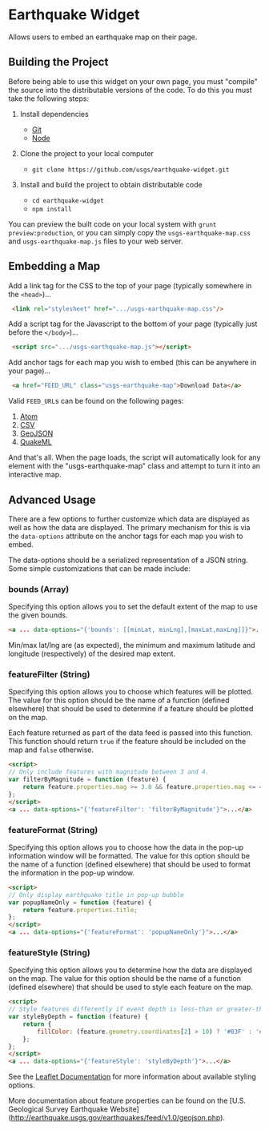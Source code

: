 Earthquake Widget
=================

Allows users to embed an earthquake map on their page.


Building the Project
--------------------

Before being able to use this widget on your own page, you must "compile" the
source into the distributable versions of the code. To do this you must take the
following steps:

1. Install dependencies
   - [Git](http://git-scm.com/)
   - [Node](http://nodejs.org/)

2. Clone the project to your local computer
   - ```git clone https://github.com/usgs/earthquake-widget.git```

3. Install and build the project to obtain distributable code
   - ```cd earthquake-widget```
   - ```npm install```

You can preview the built code on your local system with
```grunt preview:production```, or you can simply copy the
```usgs-earthquake-map.css``` and ```usgs-earthquake-map.js``` files to your
web server.


Embedding a Map
---------------

Add a link tag for the CSS to the top of your page
(typically somewhere in the ```<head>```)...

```html
 <link rel="stylesheet" href=".../usgs-earthquake-map.css"/>
```

Add a script tag for the Javascript to the bottom of your page
(typically just before the ```</body>```)...

```html
 <script src=".../usgs-earthquake-map.js"></script>
```

Add anchor tags for each map you wish to embed
(this can be anywhere in your page)...

```html
 <a href="FEED_URL" class="usgs-earthquake-map">Download Data</a>
```

Valid ```FEED_URL```s can be found on the following pages:

 1. [Atom](http://earthquake.usgs.gov/earthquakes/feed/v1.0/atom.php)
 2. [CSV](http://earthquake.usgs.gov/earthquakes/feed/v1.0/csv.php)
 3. [GeoJSON](http://earthquake.usgs.gov/earthquakes/feed/v1.0/geojson.php)
 4. [QuakeML](http://earthquake.usgs.gov/earthquakes/feed/v1.0/quakeml.php)


And that's all. When the page loads, the script will automatically look for
any element with the "usgs-earthquake-map" class and attempt to turn it into
an interactive map.

Advanced Usage
--------------

There are a few options to further customize which data are displayed as well
as how the data are displayed. The primary mechanism for this is via the
```data-options``` attribute on the anchor tags for each map you wish to embed.

The data-options should be a serialized representation of a JSON string. Some
simple customizations that can be made include:

### bounds (Array)
Specifying this option allows you to set the default extent of the map to
use the given bounds.

```html
<a ... data-options="{'bounds': [[minLat, minLng],[maxLat,maxLng]]}">...</a>
```

Min/max lat/lng are (as expected), the minimum and maximum latitude and
longitude (respectively) of the desired map extent.

### featureFilter (String)
Specifying this option allows you to choose which features will be plotted. The
value for this option should be the name of a function (defined elsewhere) that
should be used to determine if a feature should be plotted on the map.

Each feature returned as part of the data feed is passed into this function.
This function should return ```true``` if the feature should be included on the
map and ```false``` otherwise.

```html
<script>
// Only include features with magnitude between 3 and 4.
var filterByMagnitude = function (feature) {
	return feature.properties.mag >= 3.0 && feature.properties.mag <= 4.0;
};
</script>
<a ... data-options="{'featureFilter': 'filterByMagnitude'}">...</a>
```

### featureFormat (String)
Specifying this option allows you to choose how the data in the pop-up
information window will be formatted. The value for this option should be the
name of a function (defined elsewhere) that should be used to format the
information in the pop-up window.

```html
<script>
// Only display earthquake title in pop-up bubble
var popupNameOnly = function (feature) {
	return feature.properties.title;
};
</script>
<a ... data-options="{'featureFormat': 'popupNameOnly'}">...</a>
```

### featureStyle (String)
Specifying this option allows you to determine how the data are displayed on
the map. The value for this option should be the name of a function (defined
elsewhere) that should be used to style each feature on the map.

```html
<script>
// Style features differently if event depth is less-than or greater-than 10 km.
var styleByDepth = function (feature) {
	return {
		fillColor: (feature.geometry.coordinates[2] > 10) ? '#03F' : '#F30'
	};
};
</script>
<a ... data-options="{'featureStyle': 'styleByDepth'}">...</a>
```

See the [Leaflet Documentation](http://leafletjs.com/reference.html#path) for
more information about available styling options.

More documentation about feature properties can be found on the [U.S.
Geological Survey Earthquake Website]
(http://earthquake.usgs.gov/earthquakes/feed/v1.0/geojson.php).
